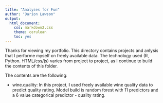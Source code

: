 ```yaml
---
title: "Analyses for Fun"
author: "Darion Lawson"
output:
  html_document:
    css: markdown2.css
    theme: cerulean
    toc: yes
---
```


Thanks for viewing my portfolio. This directory contains projects and anlysis that I performe myself on freely available data. The technology used (R, Python. HTML/css/js) varies from project to project, as I continue to build the contents of this folder.

The contents are the following:

* wine.quality: In this project, I used freely available wine quality data to predict quality rating. Model build is random forest with 11 predictors and a 6 value categorical predictor - quality rating.
